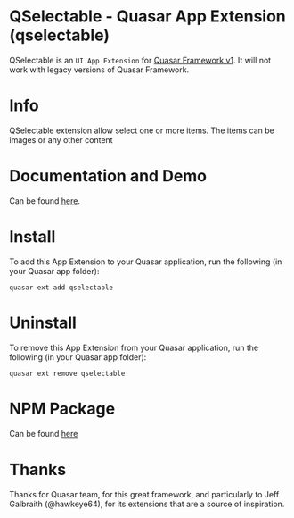QSelectable - Quasar App Extension (qselectable)
===

QSelectable is an `UI App Extension` for [Quasar Framework v1](https://v1.quasar-framework.org/). It will not work with legacy versions of Quasar Framework.

# Info
QSelectable extension allow select one or more items. The items can be images or any other content

# Documentation and Demo
Can be found [here](https://zoao.github.io/app-extension-qselectable/docs).

# Install
To add this App Extension to your Quasar application, run the following (in your Quasar app folder):
```
quasar ext add qselectable
```

# Uninstall
To remove this App Extension from your Quasar application, run the following (in your Quasar app folder):
```
quasar ext remove qselectable
```

# NPM Package
Can be found [here](https://www.npmjs.com/package/quasar-app-extension-qselectable)

# Thanks
Thanks for Quasar team, for this great framework, and particularly to Jeff Galbraith (@hawkeye64), for its extensions that are a source of inspiration.

